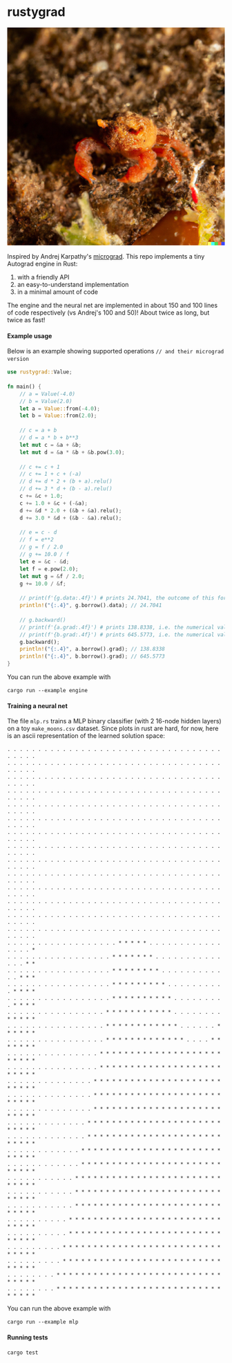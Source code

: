 
# rustygrad
![Thanks, Dalle](crab.png)

Inspired by Andrej Karpathy's [micrograd](https://github.com/karpathy/micrograd). This repo implements a tiny Autograd engine in Rust:

1. with a friendly API
2. an easy-to-understand implementation
3. in a minimal amount of code

The engine and the neural net are implemented in about 150 and 100 lines of code respectively (vs Andrej's 100 and 50)! About twice as long, but twice as fast!

#### Example usage
Below is an example showing supported operations `// and their micrograd version`

```Rust
use rustygrad::Value;

fn main() {
    // a = Value(-4.0)
    // b = Value(2.0)
    let a = Value::from(-4.0);
    let b = Value::from(2.0);

    // c = a + b
    // d = a * b + b**3
    let mut c = &a + &b;
    let mut d = &a * &b + &b.pow(3.0);

    // c += c + 1
    // c += 1 + c + (-a)
    // d += d * 2 + (b + a).relu()
    // d += 3 * d + (b - a).relu()
    c += &c + 1.0;
    c += 1.0 + &c + (-&a);
    d += &d * 2.0 + (&b + &a).relu();
    d += 3.0 * &d + (&b - &a).relu();

    // e = c - d
    // f = e**2
    // g = f / 2.0
    // g += 10.0 / f
    let e = &c - &d;
    let f = e.pow(2.0);
    let mut g = &f / 2.0;
    g += 10.0 / &f;

    // print(f'{g.data:.4f}') # prints 24.7041, the outcome of this forward pass
    println!("{:.4}", g.borrow().data); // 24.7041

    // g.backward()
    // print(f'{a.grad:.4f}') # prints 138.8338, i.e. the numerical value of dg/da
    // print(f'{b.grad:.4f}') # prints 645.5773, i.e. the numerical value of dg/db
    g.backward();
    println!("{:.4}", a.borrow().grad); // 138.8338
    println!("{:.4}", b.borrow().grad); // 645.5773
}
```

You can run the above example with 
```
cargo run --example engine
```

#### Training a neural net

The file `mlp.rs` trains a MLP binary classifier (with 2 16-node hidden layers) on a toy `make_moons.csv` dataset. Since plots in rust are hard, for now, here is an ascii representation of the learned solution space:


```
. . . . . . . . . . . . . . . . . . . . . . . . . . . . . . . . . . . . . . . . 
. . . . . . . . . . . . . . . . . . . . . . . . . . . . . . . . . . . . . . . . 
. . . . . . . . . . . . . . . . . . . . . . . . . . . . . . . . . . . . . . . . 
. . . . . . . . . . . . . . . . . . . . . . . . . . . . . . . . . . . . . . . . 
. . . . . . . . . . . . . . . . . . . . . . . . . . . . . . . . . . . . . . . . 
. . . . . . . . . . . . . . . . . . . . . . . . . . . . . . . . . . . . . . . . 
. . . . . . . . . . . . . . . . . . . . . . . . . . . . . . . . . . . . . . . . 
. . . . . . . . . . . . . . . . . . . . . . . . . . . . . . . . . . . . . . . . 
. . . . . . . . . . . . . . . . . . . . . . . . . . . . . . . . . . . . . . . . 
. . . . . . . . . . . . . . . . . . . . . . . . . . . . . . . . . . . . . . . . 
. . . . . . . . . . . . . . . . . . . . . . . . . . . . . . . . . . . . . . . . 
. . . . . . . . . . . . . . . . . . . . . . . . . . . . . . . . . . . . . . . . 
. . . . . . . . . . . . . . . . . . . . . . . . . . . . . . . . . . . . . . . . 
. . . . . . . . . . . . . . . . . . . . . . . . . . . . . . . . . . . . . . . . 
. . . . . . . . . . . . . . . . . . * * * * * . . . . . . . . . . . . . . . . * 
. . . . . . . . . . . . . . . . . * * * * * * * . . . . . . . . . . . . . . * * 
. . . . . . . . . . . . . . . . . * * * * * * * * . . . . . . . . . . . . * * * 
. . . . . . . . . . . . . . . . . * * * * * * * * * . . . . . . . . . . * * * * 
. . . . . . . . . . . . . . . . . * * * * * * * * * * . . . . . . . . . * * * * 
. . . . . . . . . . . . . . . . * * * * * * * * * * * . . . . . . . . * * * * * 
. . . . . . . . . . . . . . . . * * * * * * * * * * * * . . . . . . * * * * * * 
. . . . . . . . . . . . . . . . * * * * * * * * * * * * * . . . . * * * * * * * 
. . . . . . . . . . . . . . . * * * * * * * * * * * * * * * * * * * * * * * * * 
. . . . . . . . . . . . . . . * * * * * * * * * * * * * * * * * * * * * * * * * 
. . . . . . . . . . . . . . * * * * * * * * * * * * * * * * * * * * * * * * * * 
. . . . . . . . . . . . . . * * * * * * * * * * * * * * * * * * * * * * * * * * 
. . . . . . . . . . . . . . * * * * * * * * * * * * * * * * * * * * * * * * * * 
. . . . . . . . . . . . . * * * * * * * * * * * * * * * * * * * * * * * * * * * 
. . . . . . . . . . . . . * * * * * * * * * * * * * * * * * * * * * * * * * * * 
. . . . . . . . . . . . * * * * * * * * * * * * * * * * * * * * * * * * * * * * 
. . . . . . . . . . . . * * * * * * * * * * * * * * * * * * * * * * * * * * * * 
. . . . . . . . . . . * * * * * * * * * * * * * * * * * * * * * * * * * * * * * 
. . . . . . . . . . . * * * * * * * * * * * * * * * * * * * * * * * * * * * * * 
. . . . . . . . . . . * * * * * * * * * * * * * * * * * * * * * * * * * * * * * 
. . . . . . . . . . * * * * * * * * * * * * * * * * * * * * * * * * * * * * * * 
. . . . . . . . . . * * * * * * * * * * * * * * * * * * * * * * * * * * * * * * 
. . . . . . . . . * * * * * * * * * * * * * * * * * * * * * * * * * * * * * * * 
. . . . . . . . . * * * * * * * * * * * * * * * * * * * * * * * * * * * * * * * 
. . . . . . . . * * * * * * * * * * * * * * * * * * * * * * * * * * * * * * * * 
. . . . . . . . * * * * * * * * * * * * * * * * * * * * * * * * * * * * * * * * 
```

You can run the above example with 
```
cargo run --example mlp
```

#### Running tests
```
cargo test
```
